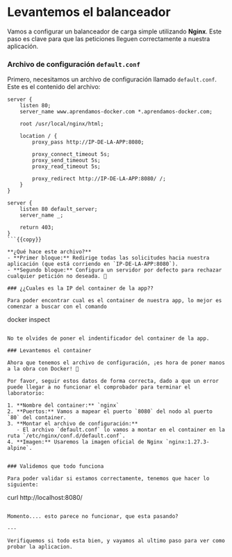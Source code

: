 # Levantemos el balanceador

Vamos a configurar un balanceador de carga simple utilizando **Nginx**. Este paso es clave para que las peticiones lleguen correctamente a nuestra aplicación.

### Archivo de configuración `default.conf`

Primero, necesitamos un archivo de configuración llamado `default.conf`. Este es el contenido del archivo:

```nginx
server {
    listen 80;
    server_name www.aprendamos-docker.com *.aprendamos-docker.com;

    root /usr/local/nginx/html;

    location / {
        proxy_pass http://IP-DE-LA-APP:8080;

        proxy_connect_timeout 5s;
        proxy_send_timeout 5s;
        proxy_read_timeout 5s;

        proxy_redirect http://IP-DE-LA-APP:8080/ /;
    }
}

server {
    listen 80 default_server;
    server_name _;

    return 403;
}
```{{copy}}

**¿Qué hace este archivo?**
- **Primer bloque:** Redirige todas las solicitudes hacia nuestra aplicación (que está corriendo en `IP-DE-LA-APP:8080`).
- **Segundo bloque:** Configura un servidor por defecto para rechazar cualquier petición no deseada. 🛑

### ¿¿Cuales es la IP del container de la app??

Para poder encontrar cual es el container de nuestra app, lo mejor es comenzar a buscar con el comando 

```
docker inspect
```{{copy}}

No te olvides de poner el indentificador del container de la app.

### Levantemos el container

Ahora que tenemos el archivo de configuración, ¡es hora de poner manos a la obra con Docker! 💪

Por favor, seguir estos datos de forma correcta, dado a que un error puede llegar a no funcionar el comprobador para terminar el laboratorio:

1. **Nombre del container:** `nginx`
2. **Puertos:** Vamos a mapear el puerto `8080` del nodo al puerto `80` del container.
3. **Montar el archivo de configuración:**
   - El archivo `default.conf` lo vamos a montar en el container en la ruta `/etc/nginx/conf.d/default.conf`.
4. **Imagen:** Usaremos la imagen oficial de Nginx `nginx:1.27.3-alpine`.


### Validemos que todo funciona

Para poder validar si estamos correctamente, tenemos que hacer lo siguiente:

```
curl http://localhost:8080/
```{{exec}}

Momento.... esto parece no funcionar, que esta pasando?

---

Verifiquemos si todo esta bien, y vayamos al ultimo paso para ver como probar la aplicacion.


